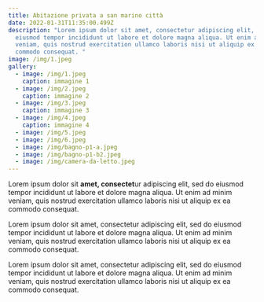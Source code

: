 ```yaml
---
title: Abitazione privata a san marino città
date: 2022-01-31T11:35:00.499Z
description: "Lorem ipsum dolor sit amet, consectetur adipiscing elit, sed do
  eiusmod tempor incididunt ut labore et dolore magna aliqua. Ut enim ad minim
  veniam, quis nostrud exercitation ullamco laboris nisi ut aliquip ex ea
  commodo consequat. "
image: /img/1.jpeg
gallery:
  - image: /img/1.jpeg
    caption: immagine 1
  - image: /img/2.jpeg
    caption: immagine 2
  - image: /img/3.jpeg
    caption: immagine 3
  - image: /img/4.jpeg
    caption: immagine 4
  - image: /img/5.jpeg
  - image: /img/6.jpeg
  - image: /img/bagno-p1-a.jpeg
  - image: /img/bagno-p1-b2.jpeg
  - image: /img/camera-da-letto.jpeg
---
```

Lorem ipsum dolor sit **amet, consectet**ur adipiscing elit, sed do eiusmod tempor incididunt ut labore et dolore magna aliqua. Ut enim ad minim veniam, quis nostrud exercitation ullamco laboris nisi ut aliquip ex ea commodo consequat. 

Lorem ipsum dolor sit amet, consectetur adipiscing elit, sed do eiusmod tempor incididunt ut labore et dolore magna aliqua. Ut enim ad minim veniam, quis nostrud exercitation ullamco laboris nisi ut aliquip ex ea commodo consequat. 

Lorem ipsum dolor sit amet, consectetur adipiscing elit, sed do eiusmod tempor incididunt ut labore et dolore magna aliqua. Ut enim ad minim veniam, quis nostrud exercitation ullamco laboris nisi ut aliquip ex ea commodo consequat.